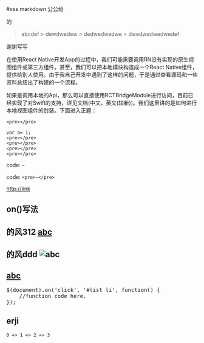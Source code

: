 #xss markdown
公公给

的

> abcdef
    > dewdwedew
        > dedwedwedwe
            > dwedwedwedwedef


谢谢写写

在使用React Native开发App的过程中，我们可能需要调用RN没有实现的原生视图组件或第三方组件。甚至，我们可以把本地模块构造成一个React Native组件，提供给别人使用。由于我自己开发中遇到了这样的问题，于是通过查看源码和一些资料总结出了构建的一个流程。

如果是调用本地的Api，那么可以直接使用RCTBridgeModule进行访问，目前已经实现了对Swift的支持，详见文档(中文，英文(较新))。我们这里讲的是如何进行本地视图组件的封装。下面进入正题：

```
<pre></pre>
```

    var a= 1;
    <pre></pre>
    <pre></pre>
    <pre></pre>
    <pre></pre>



code: `~`

code: `<pre>~</pre>`



<http://link>

## **<span>on()写法</span>**


## 的风312 [abc](http://abc.com)


## 的风ddd ![abc](http://abc.com)

## [abc](http://abc.com)

<pre>$(document).on('click', '#list li', function() {
    //function code here.
});</pre>



## erji

```
0 => 1 => 2 => 3
``````



